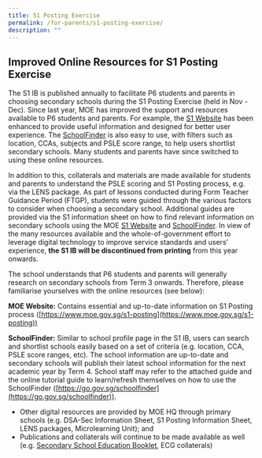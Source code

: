 ```yaml
---
title: S1 Posting Exercise
permalink: /for-parents/s1-posting-exercise/
description: ""
---
```

Improved Online Resources for S1 Posting Exercise
-------------------------------------------------

  
The S1 IB is published annually to facilitate P6 students and parents in choosing secondary schools during the S1 Posting Exercise (held in Nov - Dec). Since last year, MOE has improved the support and resources available to P6 students and parents. For example, the [S1 Website](https://www.moe.gov.sg/s1-posting) has been enhanced to provide useful information and designed for better user experience. The [SchoolFinder](https://go.gov.sg/schoolfinder) is also easy to use, with filters such as location, CCAs, subjects and PSLE score range, to help users shortlist secondary schools. Many students and parents have since switched to using these online resources.  
  

In addition to this, collaterals and materials are made available for students and parents to understand the PSLE scoring and S1 Posting process, e.g. via the LENS package. As part of lessons conducted during Form Teacher Guidance Period (FTGP), students were guided through the various factors to consider when choosing a secondary school. Additional guides are provided via the S1 information sheet on how to find relevant information on secondary schools using the MOE [S1 Website](https://www.moe.gov.sg/s1-posting) and [SchoolFinder](https://go.gov.sg/schoolfinder). In view of the many resources available and the whole-of-government effort to leverage digital technology to improve service standards and users’ experience, **the S1 IB will be discontinued from printing** from this year onwards.

  

The school understands that P6 students and parents will generally research on secondary schools from Term 3 onwards. Therefore, please familiarise yourselves with the online resources (see below):

**MOE Website:** Contains essential and up-to-date information on S1 Posting process ([https://www.moe.gov.sg/s1-posting](https://www.moe.gov.sg/s1-posting))

**SchoolFinder:** Similar to school profile page in the S1 IB, users can search and shortlist schools easily based on a set of criteria (e.g. location, CCA, PSLE score ranges, etc). The school information are up-to-date and secondary schools will publish their latest school information for the next academic year by Term 4. School staff may refer to the attached guide and the online tutorial guide to learn/refresh themselves on how to use the SchoolFinder ([https://go.gov.sg/schoolfinder](https://go.gov.sg/schoolfinder)).

*   Other digital resources are provided by MOE HQ through primary schools (e.g. DSA-Sec Information Sheet, S1 Posting Information Sheet, LENS packages, Microlearning Unit); and
*   Publications and collaterals will continue to be made available as well (e.g. [Secondary School Education Booklet](https://www.moe.gov.sg/secondary/courses), ECG collaterals)